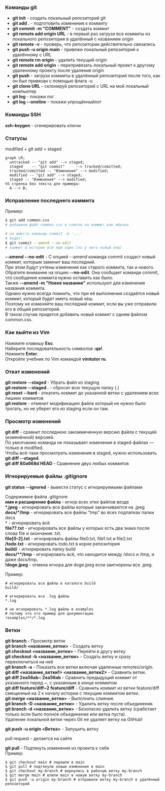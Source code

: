 ### Команды git
- **git init** - создать локальный репозиторий git  
- **git add .** - подготовить изменения к коммиту  
- **git commit -m "COMMENT"** - создать коммит  
- **git remote add origin URL** - в первый раз загрузи все коммиты из локального репозитория в удалённый с названием origin  
- **git remote -v** - проверь, что репозитории действительно связались  
- **git push -u origin main** - привяжи локальный репозиторий к удалённому с URL  
- **git remote rm origin** - удалить текущий origin  
- **git remote add origin** - перепривязать локальный проект к другому удаленному проекту после удаления origin  
- **git push** - загрузи коммиты в удалённый репозиторий после того, как он был привязан с помощью флага -u  
- **git clone URL** - склонируй репозиторий с URL на мой локальный компьютер  
- **git log** - покажи лог
- **git log --oneline** - покажи упрощённыйлог

### Команды SSH  
**ssh-keygen** - сгенерировать ключи  

### Статусы
modified + git add = staged

```mermaid
graph LR;
  untracked -- "git add" --> staged;
  staged    -- "git commit"     --> tracked/comitted;
  tracked/comitted -- "Изменения" --> modified;
  modified -- "git add" --> staged;
  staged -- "Изменения" --> modified;
%% стрелка без текста для примера: 
  A --> B;
``` 
### Исправление последнего коммита

Пример:

```bash
$ git add common.css
# добавили файл common.css в список на коммит как обычно
```

```bash
# но вместо команды commit -m '...'
# будет:
$ git commit --amend --no-edit
# коммит в истории всё ещё один (но у него новый хеш) 
```

**--amend --no-edit** - С опцией --amend команда commit создаст новый коммит, которым заменит ваш последний.  
При этом будут учтены изменения как старого коммита, так и нового.  
Обратите внимание на опцию **--no-edit**. Она сообщает команде commit, что сообщение коммита нужно оставить как было.  
Также **--amend -m "Новое название"** используют для изменения названия коммита.  
Однако нужно всегда помнить, что при её выполнении создаётся новый коммит, который будет иметь новый хеш.  
Поэтому не изменяйте ваш последний коммит, если вы уже отправили его в общий репозиторий.  
В таком случае придется добавить новый коммит с одним файлом common.css.  

### Как выйти из Vim

Нажмите клавишу **Esc**.  
Наберите последовательность символов **:qa!**.  
Нажмите **Enter**.  
Откройте учебник по Vim командой **vimtutor ru**.  

### Откат изменений
**git restore --staged <file>** - Убрать файл из staging  
**git restore --staged .** - сбросит всю текущую папку (.)  
**git reset --hard <commit hash>** - откатить коммит до указанной ветки с удалением всех лишних коммитов  
**git restore <file>** - отменит модификацию файла который не нужно было трогать, но не уберет его из staging если он там.  

### Просмотр изменений
**git diff** - сравнит последнюю закоммиченную версию файла с текущей (изменённой) версией.  
По умолчанию команда не показывает изменения в staged-файлах — только в modified.  
Чтобы всё-таки просмотреть изменения в staged, нужно использовать **git diff --staged**.  
**git diff 80a668d HEAD** - Сравнение двух любых коммитов  

### Игнорируемые файлы .gitignore
**git status --ignored** - вывести статус с игнорируемыми файлами  
  
Содержимое файла .gitignore  
**имя и расширение файла** - игнор всех этих файлов везде  
**\*.jpeg** - игнорировать все файлы которые заканчиваются на .jpeg  
**docs/\*/tmp** - игнорировать все файлы "tmp" во всех подпапках папки docs  
\* - игнорировать всё  
**file??.txt** - игнорировать все файлы у которых есть два знака после слова file и окончание .txt.  
**file[0-2].txt** - игнорировать файлы file0.txt, file1.txt и file2.txt  
**/todo.txt** - игнорировать todo.txt в корне репозитория  
**build/** - игнорировать папку build  
**docs/\*\*/tmp** - игнорировать всё, что находится между /docs и /tmp, и даже docs/tmp.  
**!doge.jpeg** - отмена игнора для doge.jpeg если заигнорены все .jpeg.  

Пример:  

```gitignore
# игнорировать все файлы в каталоге build
build/

# игнорировать все .log файлы
*.log

# не игнорировать *.log файлы в examples
# потому что это пример для документации
!examples/**/*.log 
```

### Ветки
**git branch** - Просмотр веток  
**git branch <название_ветки>** - Создать ветку  
**git checkout <название_ветки>** - Перейти в другу ветку  
**git checkout -b <название_ветки>** - Создать ветку и сразу переключиться на неё  
**git branch -a** - Показать все ветки включая удаленные remotes/origin.  
**git diff <название_ветки1> <название_ветки2>** - Сравнить ветки.  
**git diff 2ea56ab~ 2ea56ab** - Сравнить предыдущий коммит от указанного перед ~, с указанным в конце коммитом  
**git diff feature/diff\~2 feature/diff** - Сравнить коммит из ветки feature/diff смещенный на 2 к началу истории с текущим коммитом ветки.  
**git merge <название_ветки>** - Выполнить слияние.  
**git branch -D <название_ветки>** - Удалить ветку после объединения.  
**git branch -d <название_ветки>** - Безопасно удалить ветку (сработает только если было полное объединение или ветка пуста).  
Удаление локальной ветки через Git не удаляет ветку на GitHub!  
  
**git push -u origin <Ветка>** - Запушить ветку

pull request - делается на сайте  
  
**git pull** - Подтянуть изменения из проекта к себе  
Пример:

```text
$ git checkout main # перешли в main
$ git pull # подтянули новые изменения в main
$ git checkout my-branch # вернулись в рабочую ветку my-branch
$ git merge main # влили main в новую ветку my-branch
$ git push -u origin my-branch # отправили ветку my-branch в удалённый репозиторий 
```

